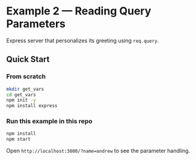 # Example 2 — Reading Query Parameters

Express server that personalizes its greeting using `req.query`.

## Quick Start

### From scratch

```bash
mkdir get_vars
cd get_vars
npm init -y
npm install express
```

### Run this example in this repo

```bash
npm install
npm start
```

Open `http://localhost:3000/?name=andrew` to see the parameter handling.
